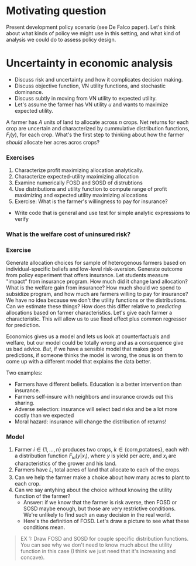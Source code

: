 # Motivating question

Present development policy scenario (see De Falco paper). Let's think about what kinds of policy we might use in this setting, and what kind of analysis we could do to assess policy design.

# Uncertainty in economic analysis

- Discuss risk and uncertainty and how it complicates decision making.
- Discuss objective function, VN utility functions, and stochastic dominance.
- Discuss subtly in moving from VN utility to expected utility.
- Let's assume the farmer has VN utility $u$ and wants to maximize expected
  utility.

A farmer has $A$ units of land to allocate across $n$ crops. Net returns for each crop are uncertain and characterized by cummulative distribution functions, $F_i(y)$, for each crop. What's the first step to thinking about how the farmer *should* allocate her acres acros crops?

### Exercises

1. Characterize profit maximizing allocation analytically.
1. Characterize expected-utility maximizing allocation
1. Examine numerically FOSD and SOSD of distrubtions
1. Use distributions and utility function to compute range of profit maximizing
   and expected utility maximizing allocations
1. Exercise: What is the farmer's willingness to pay for insurance?

- Write code that is general and use test for simple analytic expressions to verify

### What is the welfare cost of uninsured risk?

### Exercise

Generate allocation choices for sample of heterogenous farmers based on individual-specific beliefs and low-level risk-aversion. Generate outcome from policy experiment that offers insurance. Let students measure "impact" from insurance program. How much did it change land allocation? What is the welfare gain from insurance? How much should we spend to subsidize program, and how much are farmers willing to pay for insurance? We have no idea because we don't the utility functions or the distributions. Can we estimate these things? How does this differ relative to *predicting* allocations based on farmer characteristics. Let's give each farmer a characteristic. This will allow us to use fixed effect plus common regressor for prediction.

Economics gives us a model and lets us look at counterfactuals and welfare, but our model could be totally wrong and as a consequence give us bad advice. *But*, if we have a sensible model that makes good predictions, if someone thinks the model is wrong, the onus is on them to come up with a different model that explains the data better.

Two examples:

- Farmers have different beliefs. Education is a better intervention than insurance.
- Farmers self-insure with neighbors and insurance crowds out this sharing.
- Adverse selection: insurance will select bad risks and be a lot more costly than we expected
- Moral hazard: insurance will change the distribution of returns!


### Model

1. Farmer $i\in\{1,\ldots,n\}$ produces two crops, $k\in\{\text{corn,potatoes}\}$, each with a distribution function $F_{ki}(y|x_i)$, where $y$ is yield per acre, and $x_i$ are characteristics of the grower and his land.
2. Farmers have $L_i$ total acres of land that allocate to each of the crops.
3. Can we help the farmer make a choice about how many acres to plant to each crop.
4. Can we say antyhing about the choice without knowing the utility function of the farmer?
    - Answer: if we know that the farmer is risk averse, then FOSD or SOSD maybe enough, but those are very restrictive conditions. We're unlikely to find such an easy decision in the real world.
    - Here's the definition of FOSD. Let's draw a picture to see what these conditions mean. 
    
> EX 1: Draw FOSD and SOSD for couple specific distribution functions. You can see why we don't need to know much about the utility function in this case (I think we just need that it's increasing and concave).
